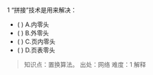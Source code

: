 1
“拼接”技术是用来解决：
- ( ) A.内零头 
- ( ) B.外零头 
- ( ) C.页内零头 
- ( ) D.页表零头

> 知识点：置换算法。
> 出处：网络
> 难度：1
> 解释
